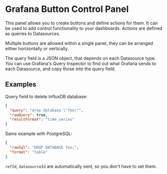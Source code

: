 # Grafana Button Control Panel

This panel allows you to create buttons and define actions for them. It can be
used to add control functionality to your dashboards. Actions are defined as
queries to Datasources.

Multiple buttons are allowed within a single panel, they can be arranged either
horizontally or vertically.

The query field is a JSON object, that depends on each Datasource type. You can
use Grafana's Query Inspector to find out what Grafana sends to each Datasource,
and copy those into the query field.

## Examples

Query field to delete InfluxDB database:

```json
{
  "query": "drop database \"foo\"",
  "rawQuery": true,
  "resultFormat": "time_series"
}
```

Same example with PostgreSQL:

```json
{
  "rawSql": "DROP DATABASE foo;",
  "format": "table"
}
```

`refId`, `datasourceId` are automatically sent, so you don't have to set them.
